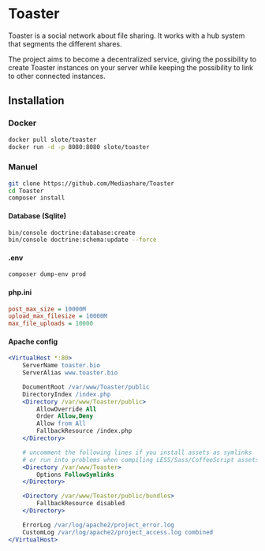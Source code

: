 # Toaster
Toaster is a social network about file sharing. It works with a hub system that segments the different shares.

The project aims to become a decentralized service, giving the possibility to create Toaster instances on your server while keeping the possibility to link to other connected instances.

## Installation
### Docker
```bash
docker pull slote/toaster
docker run -d -p 8080:8080 slote/toaster
```
### Manuel
```bash
git clone https://github.com/Mediashare/Toaster
cd Toaster
composer install
```
#### Database (Sqlite)
```bash
bin/console doctrine:database:create
bin/console doctrine:schema:update --force
```
#### .env
```bash
composer dump-env prod
```
#### php.ini
```ini
post_max_size = 10000M
upload_max_filesize = 10000M
max_file_uploads = 10000
```
#### Apache config
```apache
<VirtualHost *:80>
    ServerName toaster.bio
    ServerAlias www.toaster.bio

    DocumentRoot /var/www/Toaster/public
    DirectoryIndex /index.php
    <Directory /var/www/Toaster/public>
        AllowOverride All
        Order Allow,Deny
        Allow from All
        FallbackResource /index.php
    </Directory>

    # uncomment the following lines if you install assets as symlinks
    # or run into problems when compiling LESS/Sass/CoffeeScript assets
    <Directory /var/www/Toaster>
        Options FollowSymlinks
    </Directory>

    <Directory /var/www/Toaster/public/bundles>
        FallbackResource disabled
    </Directory>

    ErrorLog /var/log/apache2/project_error.log
    CustomLog /var/log/apache2/project_access.log combined
</VirtualHost>

```
